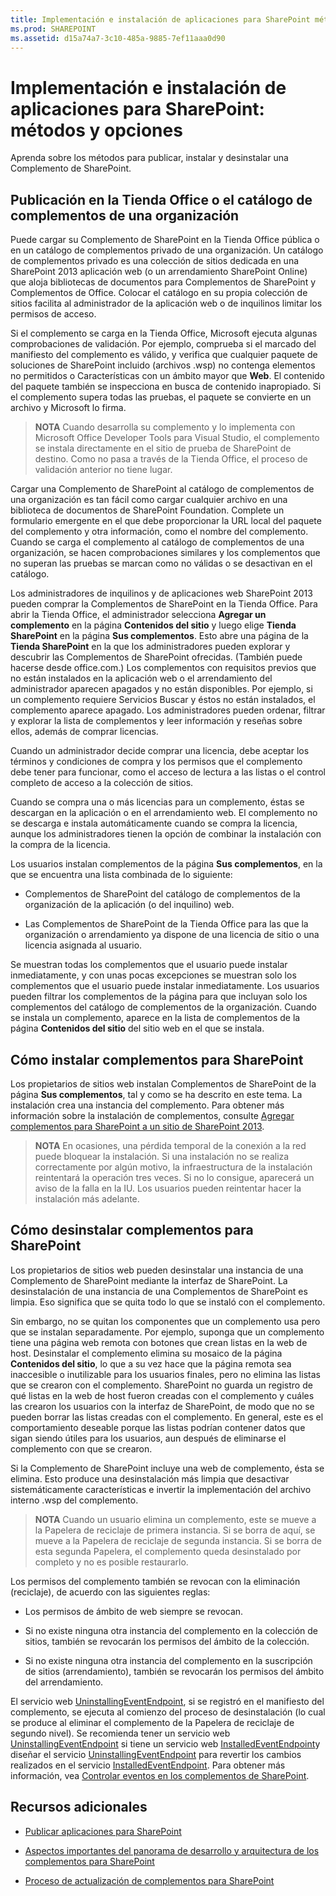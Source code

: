 ```yaml
---
title: Implementación e instalación de aplicaciones para SharePoint métodos y opciones
ms.prod: SHAREPOINT
ms.assetid: d15a74a7-3c10-485a-9885-7ef11aaa0d90
---
```



# Implementación e instalación de aplicaciones para SharePoint: métodos y opciones
Aprenda sobre los métodos para publicar, instalar y desinstalar una Complemento de SharePoint.
## Publicación en la Tienda Office o el catálogo de complementos de una organización
<a name="MarketOrCatalog"> </a>

Puede cargar su Complemento de SharePoint en la Tienda Office pública o en un catálogo de complementos privado de una organización. Un catálogo de complementos privado es una colección de sitios dedicada en una SharePoint 2013 aplicación web (o un arrendamiento SharePoint Online) que aloja bibliotecas de documentos para Complementos de SharePoint y Complementos de Office. Colocar el catálogo en su propia colección de sitios facilita al administrador de la aplicación web o de inquilinos limitar los permisos de acceso. 



Si el complemento se carga en la Tienda Office, Microsoft ejecuta algunas comprobaciones de validación. Por ejemplo, comprueba si el marcado del manifiesto del complemento es válido, y verifica que cualquier paquete de soluciones de SharePoint incluido (archivos .wsp) no contenga elementos no permitidos o Características con un ámbito mayor que **Web**. El contenido del paquete también se inspecciona en busca de contenido inapropiado. Si el complemento supera todas las pruebas, el paquete se convierte en un archivo y Microsoft lo firma. 




> **NOTA**
> Cuando desarrolla su complemento y lo implementa con Microsoft Office Developer Tools para Visual Studio, el complemento se instala directamente en el sitio de prueba de SharePoint de destino. Como no pasa a través de la Tienda Office, el proceso de validación anterior no tiene lugar. 




Cargar una Complemento de SharePoint al catálogo de complementos de una organización es tan fácil como cargar cualquier archivo en una biblioteca de documentos de SharePoint Foundation. Complete un formulario emergente en el que debe proporcionar la URL local del paquete del complemento y otra información, como el nombre del complemento. Cuando se carga el complemento al catálogo de complementos de una organización, se hacen comprobaciones similares y los complementos que no superan las pruebas se marcan como no válidas o se desactivan en el catálogo. 



Los administradores de inquilinos y de aplicaciones web SharePoint 2013 pueden comprar la Complementos de SharePoint en la Tienda Office. Para abrir la Tienda Office, el administrador selecciona **Agregar un complemento** en la página **Contenidos del sitio** y luego elige **Tienda SharePoint** en la página **Sus complementos**. Esto abre una página de la **Tienda SharePoint** en la que los administradores pueden explorar y descubrir las Complementos de SharePoint ofrecidas. (También puede hacerse desde office.com.) Los complementos con requisitos previos que no están instalados en la aplicación web o el arrendamiento del administrador aparecen apagados y no están disponibles. Por ejemplo, si un complemento requiere Servicios Buscar y éstos no están instalados, el complemento aparece apagado. Los administradores pueden ordenar, filtrar y explorar la lista de complementos y leer información y reseñas sobre ellos, además de comprar licencias.



Cuando un administrador decide comprar una licencia, debe aceptar los términos y condiciones de compra y los permisos que el complemento debe tener para funcionar, como el acceso de lectura a las listas o el control completo de acceso a la colección de sitios. 



Cuando se compra una o más licencias para un complemento, éstas se descargan en la aplicación o en el arrendamiento web. El complemento no se descarga e instala automáticamente cuando se compra la licencia, aunque los administradores tienen la opción de combinar la instalación con la compra de la licencia.



Los usuarios instalan complementos de la página **Sus complementos**, en la que se encuentra una lista combinada de lo siguiente:




- Complementos de SharePoint del catálogo de complementos de la organización de la aplicación (o del inquilino) web.


- Las Complementos de SharePoint de la Tienda Office para las que la organización o arrendamiento ya dispone de una licencia de sitio o una licencia asignada al usuario.


Se muestran todas los complementos que el usuario puede instalar inmediatamente, y con unas pocas excepciones se muestran solo los complementos que el usuario puede instalar inmediatamente. Los usuarios pueden filtrar los complementos de la página para que incluyan solo los complementos del catálogo de complementos de la organización. Cuando se instala un complemento, aparece en la lista de complementos de la página **Contenidos del sitio** del sitio web en el que se instala.




## Cómo instalar complementos para SharePoint
<a name="Installing"> </a>

Los propietarios de sitios web instalan Complementos de SharePoint de la página **Sus complementos**, tal y como se ha descrito en este tema. La instalación crea una instancia del complemento. Para obtener más información sobre la instalación de complementos, consulte  [Agregar complementos para SharePoint a un sitio de SharePoint 2013](https://technet.microsoft.com/es-es/library/fp161231.aspx). 




> **NOTA**
> En ocasiones, una pérdida temporal de la conexión a la red puede bloquear la instalación. Si una instalación no se realiza correctamente por algún motivo, la infraestructura de la instalación reintentará la operación tres veces. Si no lo consigue, aparecerá un aviso de la falla en la IU. Los usuarios pueden reintentar hacer la instalación más adelante. 





## Cómo desinstalar complementos para SharePoint
<a name="Uninstalling"> </a>

Los propietarios de sitios web pueden desinstalar una instancia de una Complemento de SharePoint mediante la interfaz de SharePoint. La desinstalación de una instancia de una Complementos de SharePoint es limpia. Eso significa que se quita todo lo que se instaló con el complemento. 



Sin embargo, no se quitan los componentes que un complemento usa pero que se instalan separadamente. Por ejemplo, suponga que un complemento tiene una página web remota con botones que crean listas en la web de host. Desinstalar el complemento elimina su mosaico de la página **Contenidos del sitio**, lo que a su vez hace que la página remota sea inaccesible o inutilizable para los usuarios finales, pero no elimina las listas que se crearon con el complemento. SharePoint no guarda un registro de qué listas en la web de host fueron creadas con el complemento y cuáles las crearon los usuarios con la interfaz de SharePoint, de modo que no se pueden borrar las listas creadas con el complemento. En general, este es el comportamiento deseable porque las listas podrían contener datos que sigan siendo útiles para los usuarios, aun después de eliminarse el complemento con que se crearon.



Si la Complemento de SharePoint incluye una web de complemento, ésta se elimina. Esto produce una desinstalación más limpia que desactivar sistemáticamente características e invertir la implementación del archivo interno .wsp del complemento.




> **NOTA**
> Cuando un usuario elimina un complemento, este se mueve a la Papelera de reciclaje de primera instancia. Si se borra de aquí, se mueve a la Papelera de reciclaje de segunda instancia. Si se borra de esta segunda Papelera, el complemento queda desinstalado por completo y no es posible restaurarlo. 




Los permisos del complemento también se revocan con la eliminación (reciclaje), de acuerdo con las siguientes reglas:




- Los permisos de ámbito de web siempre se revocan.


- Si no existe ninguna otra instancia del complemento en la colección de sitios, también se revocarán los permisos del ámbito de la colección.


- Si no existe ninguna otra instancia del complemento en la suscripción de sitios (arrendamiento), también se revocarán los permisos del ámbito del arrendamiento.


El servicio web  [UninstallingEventEndpoint](http://msdn.microsoft.com/library/4194e44b-f2af-1db4-aad5-9b7b511b4348%28Office.15%29.aspx), si se registró en el manifiesto del complemento, se ejecuta al comienzo del proceso de desinstalación (lo cual se produce al eliminar el complemento de la Papelera de reciclaje de segundo nivel). Se recomienda tener un servicio web  [UninstallingEventEndpoint](http://msdn.microsoft.com/library/4194e44b-f2af-1db4-aad5-9b7b511b4348%28Office.15%29.aspx) si tiene un servicio web [InstalledEventEndpoint](http://msdn.microsoft.com/library/af9f83d8-8325-3ede-d7b0-bb82c0445eb9%28Office.15%29.aspx)y diseñar el servicio  [UninstallingEventEndpoint](http://msdn.microsoft.com/library/4194e44b-f2af-1db4-aad5-9b7b511b4348%28Office.15%29.aspx) para revertir los cambios realizados en el servicio [InstalledEventEndpoint](http://msdn.microsoft.com/library/af9f83d8-8325-3ede-d7b0-bb82c0445eb9%28Office.15%29.aspx). Para obtener más información, vea  [Controlar eventos en los complementos de SharePoint](handle-events-in-sharepoint-add-ins.md).




## Recursos adicionales
<a name="SP15deployinstallapps_addlresources"> </a>


-  [Publicar aplicaciones para SharePoint](publish-sharepoint-add-ins.md)


-  [Aspectos importantes del panorama de desarrollo y arquitectura de los complementos para SharePoint](important-aspects-of-the-sharepoint-add-in-architecture-and-development-landscap.md)


-  [Proceso de actualización de complementos para SharePoint](sharepoint-add-ins-update-process.md)



